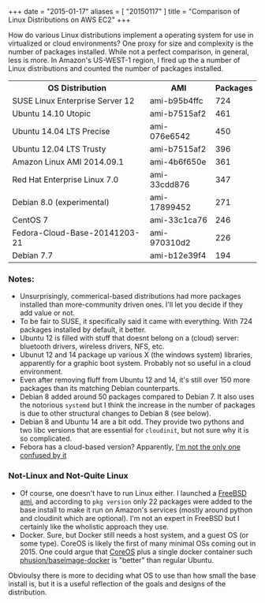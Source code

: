 +++
date = "2015-01-17"
aliases = [ "20150117" ]
title = "Comparison of Linux Distributions on AWS EC2"
+++

How do various Linux distributions implement a operating system for
use in virtualized or cloud environments?  One proxy for
size and complexity is the number of packages installed.  While not a perfect
comparison, in general, less is more.  In Amazon's US-WEST-1 region, I fired up
the a number of Linux distributions and counted the number of packages
installed.<!--more-->


<table class="table">
<tr><th> OS Distribution </th><th> AMI </th><th> Packages </th></tr>
<tr><td> SUSE Linux Enterprise Server 12 </td><td> ami-b95b4ffc </td><td> 724      </td></tr>
<tr><td> Ubuntu 14.10 Utopic             </td><td> ami-b7515af2 </td><td> 461      </td></tr>
<tr><td> Ubuntu 14.04 LTS Precise        </td><td> ami-076e6542 </td><td> 450      </td></tr>
<tr><td> Ubuntu 12.04 LTS Trusty         </td><td> ami-b7515af2 </td><td> 396      </td></tr>
<tr><td> Amazon Linux AMI 2014.09.1      </td><td> ami-4b6f650e </td><td> 361      </td></tr>
<tr><td> Red Hat Enterprise Linux 7.0    </td><td> ami-33cdd876 </td><td> 347      </td></tr>
<tr><td> Debian 8.0 (experimental)       </td><td> ami-17899452 </td><td> 271      </td></tr>
<tr><td> CentOS 7                        </td><td> ami-33c1ca76 </td><td> 246      </td></tr>
<tr><td> Fedora-Cloud-Base-20141203-21   </td><td> ami-970310d2 </td><td> 226      </td></tr>
<tr><td> Debian 7.7                      </td><td> ami-b12e39f4 </td><td> 194      </td></tr>
</table>

### Notes:

* Unsurprisingly, commerical-based distributions had more packages
  installed than more-community driven ones.  I'll let you decide if
  they add value or not.
* To be fair to SUSE, it specifically said it came with everything.
  With 724 packages installed by default, it better.
* Ubuntu 12 is filled with stuff that doesnt belong on a (cloud)
  server: bluetooth drivers, wireless drivers, NFS, etc.
* Ubunut 12 and 14 package up various X (the windows system) libraries, apparently for a
  graphic boot system.  Probably not so useful in a cloud environment.
* Even after removing fluff from Ubuntu 12 and 14, it's still over 150 more
  packages than its matching Debian counterparts.
* Debian 8 added around 50 packages compared to Debian 7.  It also uses
  the notorious `systemd` but I think the increase in the number of
  packages is due to other structural changes to Debian 8 (see below).
* Debian 8 and Ubuntu 14 are a bit odd.  They provide two pythons and
  two libc versions that are essential for `cloudinit`, but not sure
  why it is so complicated.
* Febora has a cloud-based version?  Apparently, [I'm not the only one confused by it](http://www.infoworld.com/article/2843687/Linux/red-hat-fedora-confuses-Linux-users.html)

### Not-Linux and Not-Quite Linux

* Of course, one doesn't have to run Linux either.  I launched a
  [FreeBSD ami](http://www.daemonology.net/freebsd-on-ec2/), and
  according to `pkg version` only 22 packages were added to the base
  install to make it run on Amazon's services (mostly around python
  and cloudinit which are optional).  I'm not an expert in FreeBSD but
  I certainly like the wholistic approach they use.
* Docker. Sure, but Docker still needs a host system, and a guest OS
  (or some type).  CoreOS is likely the first of many minimal OSs
  coming out in 2015.  One could argue that
  [CoreOS](https://coreos.com/) plus a single docker container such
  [phusion/baseimage-docker](https://github.com/phusion/baseimage-docker)
  is "better" than regular Ubuntu.

Obvioulsy there is more to deciding what OS to use than how small the
base install is, but it is a useful reflection of the goals and
designs of the distribution.
